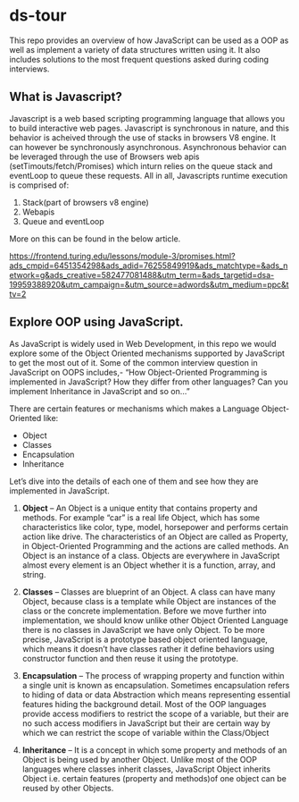 # ds-tour
This repo provides an overview of how JavaScript can be used as a OOP as well as implement a variety of data structures written using it. It also includes solutions to the most frequent questions asked during coding interviews.

## What is Javascript?
Javascript is a web based scripting programming language that allows you to build interactive web pages. Javascript is synchronous in nature, and this behavior is acheived through the use of stacks in browsers V8 engine. It can however be synchronously asynchronous. Asynchronous behavior can be leveraged through the use of Browsers web apis (setTimouts/fetch/Promises) which inturn relies on the queue stack and eventLoop to queue these requests. All in all, Javascripts runtime execution is comprised of: 

1. Stack(part of browsers v8 engine)
2. Webapis
3. Queue and eventLoop

More on this can be found in the below article.

https://frontend.turing.edu/lessons/module-3/promises.html?ads_cmpid=6451354298&ads_adid=76255849919&ads_matchtype=&ads_network=g&ads_creative=582477081488&utm_term=&ads_targetid=dsa-19959388920&utm_campaign=&utm_source=adwords&utm_medium=ppc&ttv=2

## Explore OOP using JavaScript.

As JavaScript is widely used in Web Development, in this repo we would explore some of the Object Oriented mechanisms supported by JavaScript to get the most out of it. Some of the common interview question in JavaScript on OOPS includes,- “How Object-Oriented Programming is implemented in JavaScript? How they differ from other languages? Can you implement Inheritance in JavaScript and so on…”

There are certain features or mechanisms which makes a Language Object-Oriented like: 


- Object
- Classes
- Encapsulation
- Inheritance


Let’s dive into the details of each one of them and see how they are implemented in JavaScript.

1. **Object** – An Object is a unique entity that contains property and methods. For example “car” is a real life Object, which has some characteristics like color, type, model, horsepower and performs certain action like drive. The characteristics of an Object are called as Property, in Object-Oriented Programming and the actions are called methods. An Object is an instance of a class. Objects are everywhere in JavaScript almost every element is an Object whether it is a function, array, and string. 

2. **Classes** – Classes are blueprint of an Object. A class can have many Object, because class is a template while Object are instances of the class or the concrete implementation. 
Before we move further into implementation, we should know unlike other Object Oriented Language there is no classes in JavaScript we have only Object. To be more precise, JavaScript is a prototype based object oriented language, which means it doesn’t have classes rather it define behaviors using constructor function and then reuse it using the prototype. 

3. **Encapsulation** – The process of wrapping property and function within a single unit is known as encapsulation. Sometimes encapsulation refers to hiding of data or data Abstraction which means representing essential features hiding the background detail. Most of the OOP languages provide access modifiers to restrict the scope of a variable, but their are no such access modifiers in JavaScript but their are certain way by which we can restrict the scope of variable within the Class/Object

4. **Inheritance** – It is a concept in which some property and methods of an Object is being used by another Object. Unlike most of the OOP languages where classes inherit classes, JavaScript Object inherits Object i.e. certain features (property and methods)of one object can be reused by other Objects.
